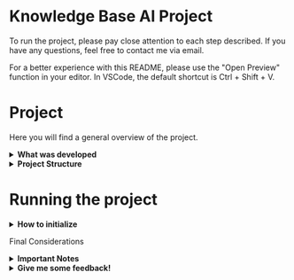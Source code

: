 # Knowledge Base AI Project
To run the project, please pay close attention to each step described. If you have any questions, feel free to contact me via email.

For a better experience with this README, please use the "Open Preview" function in your editor. In VSCode, the default shortcut is Ctrl + Shift + V.

# Project
Here you will find a general overview of the project.

<details>
<summary><strong>What was developed</strong></summary><br />

This project is a RESTful API that serves as an AI assistant for an internal knowledge base. The application uses a RAG (Retrieval-Augmented Generation) architecture to provide accurate and contextual answers. Instead of responding directly, the AI first queries a vector database to find relevant information and then uses that context to formulate the final response.

The development followed best practices for creating AI systems, ensuring a robust, scalable, and easily maintainable solution.

</details>

<details>
<summary><strong>Project Structure</strong></summary><br />

The project is composed of several important entities for its structure:

### 1️⃣ API Server (Go Backend):

This is the core of the application, responsible for receiving questions, orchestrating the context retrieval, and generating answers.

It exposes a /query endpoint for interaction.

It runs on port 3030, or another port configured in the .env file.

### 2️⃣ Ingestion Script (Seeder):

A separate executable responsible for reading data from a primary source (an SQL database), generating embeddings (vector representations) via the Gemini API, and populating the vector database (Weaviate).

It should be executed whenever the knowledge base needs to be updated.

### 3️⃣ Weaviate (Vector Database):

Run via Docker, it is responsible for storing the embeddings and enabling high-speed semantic similarity searches.

The application connects to it for the "Retrieval" step of the RAG process.

### 4️⃣ SQL Database:

The primary source of the knowledge base. The ingestion script reads data from this source.

The connection is configured via the .env file.

### 5️⃣ Google Gemini API:

An external service used for two purposes:

Generating embeddings from the text data.

Generating the final natural language response, based on the retrieved context.

</details>

# Running the project
<details>
<summary><strong>How to initialize</strong></summary><br />

It is important to note that the project was developed using Go v1.21 or higher.

Follow the steps below:

### 1️⃣ Clone this repository:
git clone [YOUR-REPOSITORY-URL]

### 2️⃣ Start Weaviate with Docker:
Navigate to the project's root folder and run the command:
docker-compose up -d

### 3️⃣ Configure environment variables:
Create a .env file in the project root, using the example below as a template. Fill it with your credentials.

# Server Configuration
PORT=8080

# Google Gemini API Key
GEMINI_API_KEY="YOUR_API_KEY_HERE"

# Weaviate Vector Database Configuration
WEAVIATE_HOST="localhost:8080"
WEAVIATE_SCHEME="http"

# Your SQL Database Configuration
DB_HOST=localhost
DB_PORT=3306
DB_USER=your_user
DB_PASSWORD=your_password
DB_NAME=knowledge_base_db
### 4️⃣ Install project dependencies:
Navigate to the project's root folder and run the command to download the Go packages:
go mod tidy

### 5️⃣ Populate the knowledge base:
Run the ingestion script to read data from your SQL database and save it into Weaviate.
go run ./cmd/seeder/main.go

### 6️⃣ Start the API:
Run the command to start the main server.
go run ./main.go
The API will be running at: http://localhost:8080

### 7️⃣ To stop the application, press Ctrl+C in the terminal where the server is running.

</details>

Final Considerations
<details>
<summary><strong>Important Notes</strong></summary><br />

It was assumed that all inputs provided to the API are valid. Therefore, complex input validations in the API handler were not implemented. In a real-world production scenario, it would be important to add appropriate checks and validations to ensure the application's robustness and security.

It is also expected that the SQL database is already configured, populated, and accessible before running the ingestion script.

</details>

<details>
<summary><strong>Give me some feedback!</strong></summary><br />

I would be very grateful if you could share your feedback on this project. Your input is essential for my continuous learning and improvement. If you have any suggestions, constructive criticism, or comments, please do not hesitate to get in touch.

My email: gabrielcarlos0705@gmail.com

</details>
